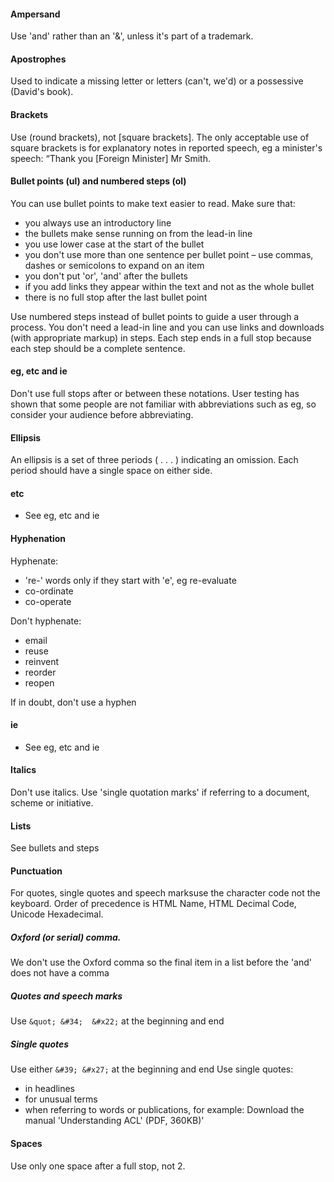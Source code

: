 
#### Ampersand
Use 'and' rather than an '&', unless it's part of a trademark.

#### Apostrophes
Used to indicate a missing letter or letters (can't, we'd) or a possessive (David's book).

#### Brackets
Use (round brackets), not [square brackets]. The only acceptable use of square brackets is for explanatory notes in reported speech, eg a minister's speech: “Thank you [Foreign Minister] Mr Smith.

#### Bullet points (ul) and numbered steps (ol)  
You can use bullet points to make text easier to read. Make sure that:

* you always use an introductory line
* the bullets make sense running on from the lead-in line
* you use lower case at the start of the bullet
* you don't use more than one sentence per bullet point – use commas, dashes or semicolons to expand on an item
* you don't put 'or', 'and' after the bullets
* if you add links they appear within the text and not as the whole bullet
* there is no full stop after the last bullet point

Use numbered steps instead of bullet points to guide a user through a process. You don't need a lead-in line and you can use links and downloads (with appropriate markup) in steps. Each step ends in a full stop because each step should be a complete sentence.

#### eg, etc and ie
Don't use full stops after or between these notations.
User testing has shown that some people are not familiar with abbreviations such as eg, so consider your audience before abbreviating.

#### Ellipsis
An ellipsis is a set of three periods ( . . . ) indicating an omission. Each period should have a single space on either side.  

#### etc
* See eg, etc and ie  

#### Hyphenation
Hyphenate:
* 're-' words only if they start with 'e', eg re-evaluate
* co-ordinate
* co-operate

Don't hyphenate:
* email
* reuse
* reinvent
* reorder
* reopen

If in doubt, don't use a hyphen

#### ie
* See eg, etc and ie

#### Italics
Don't use italics. Use 'single quotation marks' if referring to a document, scheme or initiative.

#### Lists
See bullets and steps  

#### Punctuation
For quotes, single quotes and speech marksuse the character code not the keyboard. Order of precedence is HTML Name, HTML Decimal Code, Unicode Hexadecimal.

##### Oxford (or serial) comma.
We don't use the Oxford comma so the final item in a list before the 'and' does not have a comma

##### Quotes and speech marks
Use `&quot; &#34;  &#x22;` at the beginning and end

##### Single quotes
Use either `&#39; &#x27;` at the beginning and end
Use single quotes:
* in headlines
* for unusual terms
* when referring to words or publications, for example: Download the manual 'Understanding ACL' (PDF, 360KB)'

#### Spaces
Use only one space after a full stop, not 2.



